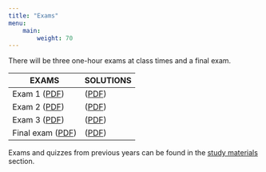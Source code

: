 ```yaml
---
title: "Exams"
menu:
    main:
        weight: 70
---
```

There will be three one-hour exams at class times and a final exam.

| EXAMS | SOLUTIONS |
| --- | --- |
| Exam 1 ([PDF](/e9bbec7a9a25a87715e8edd75e21d7b9_MIT18_06S10_exam1_s10.pdf)) | ([PDF](/b7efef974f7a2c8b5c925f5ea8fc9152_MIT18_06S10_exam1_s10_sol.pdf)) |
| Exam 2 ([PDF](/892238e7e16a658abd5813bea8399170_MIT18_06S10_exam2_s10.pdf)) | ([PDF](/d669bf89c103559d51427d0916c5db61_MIT18_06S10_exam2_s10_soln.pdf)) |
| Exam 3 ([PDF](/c72789c2ac2ccaf5568a024c662882d2_MIT18_06S10_exam3_s10.pdf)) | ([PDF](/edf08929f3b2b435c7d8ca85e8d5118d_MIT18_06S10_exam3_s10_soln.pdf)) |
| Final exam ([PDF](/b799045edd80df18879088bcf872b214_MIT18_06S10_Final_Exam.pdf)) | ([PDF](/45790724487e46dcc02f55d0fc092ab7_MIT18_06S10_Final_Answers.pdf)) |

Exams and quizzes from previous years can be found in the [study materials](/courses/mathematics/18-06-linear-algebra-spring-2010/study-materials) section.